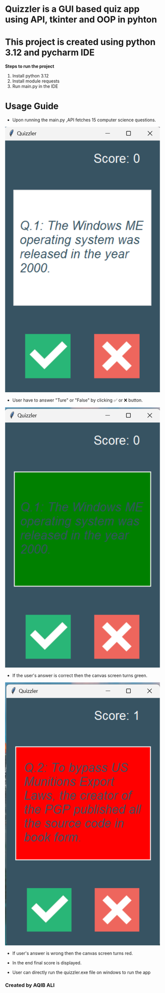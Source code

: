 # Quizzler is a GUI based quiz app using API, tkinter and OOP in pyhton
# This project is created using python 3.12 and pycharm IDE

**Steps to run the project**
1. Install python 3.12
2. Install module requests
3. Run main.py in the IDE

# Usage Guide
- Upon running the main.py ,API fetches 15 computer science questions.

![Screenshot1](./images/Screenshot1.png)

- User have to answer "Ture" or "False" by clicking ✅ or ❌ button.

![Screenshot2](./images/Screenshot2.png)

- If the user's answer is correct then the canvas screen turns green.

![Screenshot3](./images/Screenshot3.png)

- If user's answer is wrong then the canvas screen turns red.

- In the end final score is displayed.

- User can directly run the quizzler.exe file on windows to run the app


### Created by AQIB ALI


